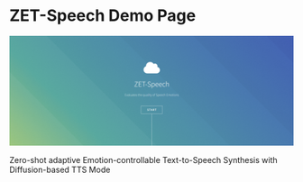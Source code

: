# ZET-Speech Demo Page


![ZET-Speech_Home](./images/ZET-Speech_Home.png)

Zero-shot adaptive Emotion-controllable Text-to-Speech Synthesis with Diffusion-based TTS Mode